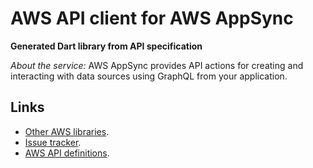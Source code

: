 # AWS API client for AWS AppSync

**Generated Dart library from API specification**

*About the service:*
AWS AppSync provides API actions for creating and interacting with data
sources using GraphQL from your application.

## Links

- [Other AWS libraries](https://github.com/agilord/aws_client/tree/master/generated).
- [Issue tracker](https://github.com/agilord/aws_client/issues).
- [AWS API definitions](https://github.com/aws/aws-sdk-js/tree/master/apis).
